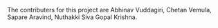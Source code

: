 The contributers for this project are Abhinav Vuddagiri, Chetan Vemula, Sapare Aravind, Nuthakki Siva Gopal Krishna.
